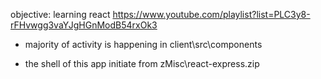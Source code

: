 
objective:
learning react
https://www.youtube.com/playlist?list=PLC3y8-rFHvwgg3vaYJgHGnModB54rxOk3

- majority of activity is happening in
        client\src\components

- the shell of this app initiate from
        zMisc\react-express.zip